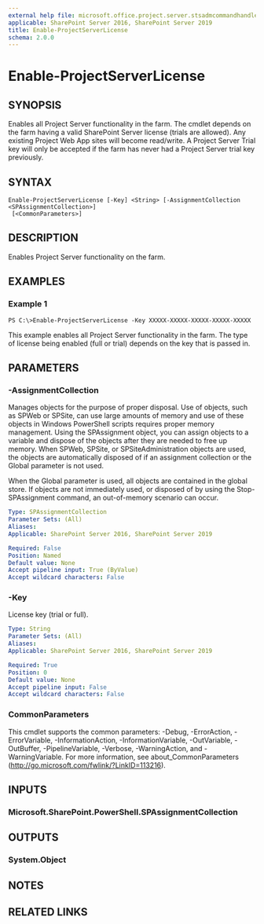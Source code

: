 ```yaml
---
external help file: microsoft.office.project.server.stsadmcommandhandler.dll-help.xml
applicable: SharePoint Server 2016, SharePoint Server 2019
title: Enable-ProjectServerLicense
schema: 2.0.0
---
```


# Enable-ProjectServerLicense

## SYNOPSIS
Enables all Project Server functionality in the farm. The cmdlet depends on the farm having a valid SharePoint Server license (trials are allowed). Any existing Project Web App sites will become read/write. A Project Server Trial key will only be accepted if the farm has never had a Project Server trial key previously.

## SYNTAX

```
Enable-ProjectServerLicense [-Key] <String> [-AssignmentCollection <SPAssignmentCollection>]
 [<CommonParameters>]
```

## DESCRIPTION
Enables Project Server functionality on the farm.

## EXAMPLES

### Example 1 
```
PS C:\>Enable-ProjectServerLicense -Key XXXXX-XXXXX-XXXXX-XXXXX-XXXXX
```

This example enables all Project Server functionality in the farm. The type of license being enabled (full or trial) depends on the key that is passed in.

## PARAMETERS

### -AssignmentCollection
Manages objects for the purpose of proper disposal. Use of objects, such as SPWeb or SPSite, can use large amounts of memory and use of these objects in Windows PowerShell scripts requires proper memory management. Using the SPAssignment object, you can assign objects to a variable and dispose of the objects after they are needed to free up memory. When SPWeb, SPSite, or SPSiteAdministration objects are used, the objects are automatically disposed of if an assignment collection or the Global parameter is not used.

When the Global parameter is used, all objects are contained in the global store. If objects are not immediately used, or disposed of by using the Stop-SPAssignment command, an out-of-memory scenario can occur.

```yaml
Type: SPAssignmentCollection
Parameter Sets: (All)
Aliases: 
Applicable: SharePoint Server 2016, SharePoint Server 2019

Required: False
Position: Named
Default value: None
Accept pipeline input: True (ByValue)
Accept wildcard characters: False
```

### -Key
License key (trial or full).

```yaml
Type: String
Parameter Sets: (All)
Aliases: 
Applicable: SharePoint Server 2016, SharePoint Server 2019

Required: True
Position: 0
Default value: None
Accept pipeline input: False
Accept wildcard characters: False
```

### CommonParameters
This cmdlet supports the common parameters: -Debug, -ErrorAction, -ErrorVariable, -InformationAction, -InformationVariable, -OutVariable, -OutBuffer, -PipelineVariable, -Verbose, -WarningAction, and -WarningVariable. For more information, see about_CommonParameters (http://go.microsoft.com/fwlink/?LinkID=113216).

## INPUTS

### Microsoft.SharePoint.PowerShell.SPAssignmentCollection

## OUTPUTS

### System.Object

## NOTES

## RELATED LINKS

